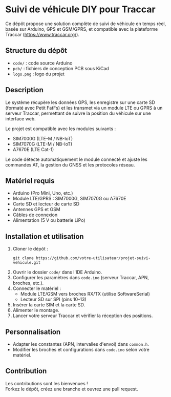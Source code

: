 # Suivi de véhicule DIY pour Traccar

Ce dépôt propose une solution complète de suivi de véhicule en temps réel, basée sur Arduino, GPS et GSM/GPRS, et compatible avec la plateforme Traccar (https://www.traccar.org/).

## Structure du dépôt
- `code/` : code source Arduino
- `pcb/` : fichiers de conception PCB sous KiCad
- `logo.png` : logo du projet

## Description
Le système récupère les données GPS, les enregistre sur une carte SD (formaté avec Petit FatFs) et les transmet via un module LTE ou GPRS à un serveur Traccar, permettant de suivre la position du véhicule sur une interface web.

Le projet est compatible avec les modules suivants :
 - SIM7000G (LTE-M / NB-IoT)
 - SIM7070G (LTE-M / NB-IoT)
 - A7670E (LTE Cat-1)

Le code détecte automatiquement le module connecté et ajuste les commandes AT, la gestion du GNSS et les protocoles réseau.

## Matériel requis
- Arduino (Pro Mini, Uno, etc.)
- Module LTE/GPRS : SIM7000G, SIM7070G ou A7670E
- Carte SD et lecteur de carte SD
- Antennes GPS et GSM
- Câbles de connexion
- Alimentation (5 V ou batterie LiPo)

## Installation et utilisation
1. Cloner le dépôt :
   ```
   git clone https://github.com/votre-utilisateur/projet-suivi-vehicule.git
   ```
2. Ouvrir le dossier `code/` dans l'IDE Arduino.
3. Configurer les paramètres dans `code.ino` (serveur Traccar, APN, broches, etc.).
4. Connecter le matériel :
   - Module LTE/GSM vers broches RX/TX (utilise SoftwareSerial)
   - Lecteur SD sur SPI (pins 10–13)
5. Insérer la carte SIM et la carte SD.
6. Alimenter le montage.
7. Lancer votre serveur Traccar et vérifier la réception des positions.

## Personnalisation
- Adapter les constantes (APN, intervalles d'envoi) dans `common.h`.
- Modifier les broches et configurations dans `code.ino` selon votre matériel.

## Contribution
Les contributions sont les bienvenues !  
Forkez le dépôt, créez une branche et ouvrez une pull request.
